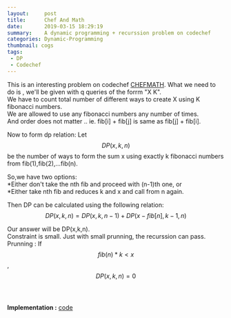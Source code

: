 ```yaml
---
layout:     post
title:      Chef And Math
date:       2019-03-15 18:29:19
summary:    A dynamic programming + recurssion problem on codechef
categories: Dynamic-Programming
thumbnail: cogs
tags:
 - DP 
 - Codechef
---
```


This is an interesting problem on codechef [CHEFMATH](https://www.codechef.com/problems/CHEFMATH).
What we need to do is , we'll be given with q queries of the forrm "X K".<br/>
We have to count total number of different ways to create X using K fibonacci numbers.<br/>
We are allowed to use any fibonacci numbers any number of times.<br/>
And order does not matter .. ie. fib[i] + fib[j] is same as fib[j] + fib[i].<br/>

Now to form dp relation:
Let $$DP(x,k,n)$$ be the number of ways to form the sum x using exactly k fibonacci numbers from fib(1),fib(2),…fib(n).<br/>

So,we have two options:<br/> 
      *Either don't take the nth fib and proceed with (n-1)th one, or<br/>
      *Either take nth fib and reduces k and x and call from n again.<br/>

Then DP can be calculated using the following relation:
$$DP(x,k,n) = DP(x,k,n-1) + DP(x-fib[n],k-1,n)$$

Our answer will be DP(x,k,n).<br/>
Constraint is small. Just with small prunning, the recurssion can pass.<br/>
Prunning : If $$fib(n)*k<x$$ , $$DP(x,k,n) = 0$$<br/><br/> 

**Implementation :** [code](https://ideone.com/qQpz5f)


